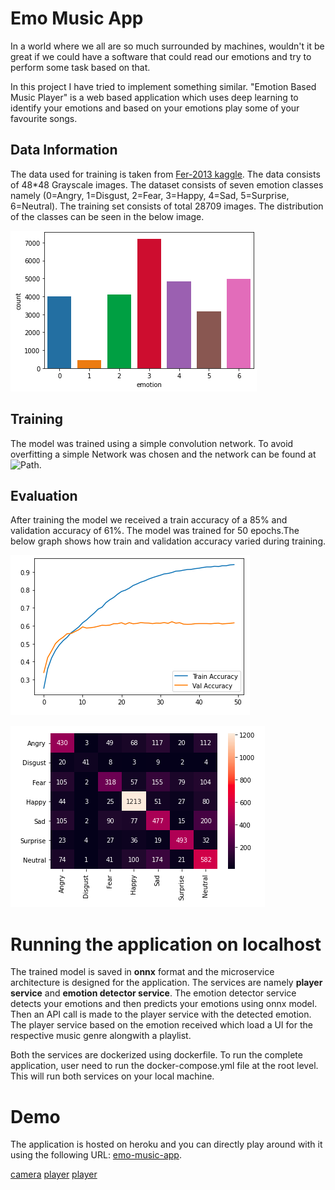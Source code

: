 # Emo Music App
 In a world where we all are so much surrounded by machines, wouldn't it be great if we could have a software that could read our emotions and try to perform some  task based on that.
 
 In this project I have tried to implement something similar. "Emotion Based Music Player" is a web based application which uses deep learning to identify your emotions and based on your emotions play some of your favourite songs.
 
 
 ## Data Information 
The data used for training is taken from [Fer-2013 kaggle](https://www.kaggle.com/c/challenges-in-representation-learning-facial-expression-recognition-challenge/data). The data consists of 48*48 Grayscale images. The dataset consists of seven emotion classes namely (0=Angry, 1=Disgust, 2=Fear, 3=Happy, 4=Sad, 5=Surprise, 6=Neutral). The training set consists of total 28709 images. The distribution of the classes can be seen in the below image.

![Data Distribution](./assets/distribution.png)

## Training 
The model was trained using a simple convolution network. To avoid overfitting a simple Network was chosen and the network can be found at ![Path](training/facial-emotion.ipynb).

## Evaluation
After training the model we received a train accuracy of a 85% and validation accuracy of 61%. The model was trained for 50 epochs.The below graph shows how train and validation accuracy varied during training.

![Screenshot](./assets/train_val_graph.png)

![Screenshot](./assets/confusion-matrix.png)


# Running the application on localhost
The trained model is saved in **onnx** format and the microservice architecture is designed for the application. The services are namely **player service** and **emotion detector service**. The emotion detector service detects your emotions and then predicts your emotions using onnx model. Then an API call is made to the player service with the detected emotion. The player service based on the emotion received which load a UI for the respective music genre alongwith a playlist.

Both the services are dockerized using dockerfile. To run the complete application, user need to run the docker-compose.yml file at the root level. This will run both services on your local machine.

# Demo
The application is hosted on heroku and you can directly play around with it using the following URL: [emo-music-app](https://emo-music-app.herokuapp.com/).

[camera](./assets/camera.png)
[player](./assets/Player1.png)
[player](./assets/player2.png)
